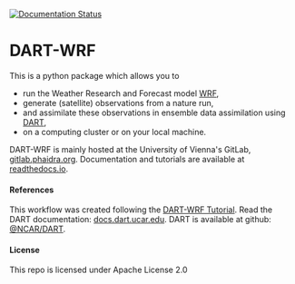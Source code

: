 [![Documentation Status](https://readthedocs.org/projects/dart-wrf/badge/?version=latest)](https://dart-wrf.readthedocs.io/en/latest/?badge=latest)
# DART-WRF

This is a python package which allows you to
- run the Weather Research and Forecast model [WRF](https://www2.mmm.ucar.edu/wrf/users/docs/docs_and_pubs.html),
- generate (satellite) observations from a nature run,
- and assimilate these observations in ensemble data assimilation using [DART](https://docs.dart.ucar.edu/en/latest/),
- on a computing cluster or on your local machine.

DART-WRF is mainly hosted at the University of Vienna's GitLab, [gitlab.phaidra.org](https://gitlab.phaidra.org/dataassimilation/DART-WRF/). 
Documentation and tutorials are available at [readthedocs.io](https://dart-wrf.readthedocs.io/en/latest/).

#### References
This workflow was created following the [DART-WRF Tutorial](https://docs.dart.ucar.edu/en/latest/models/wrf/tutorial/README.html).
Read the DART documentation: [docs.dart.ucar.edu](https://docs.dart.ucar.edu).
DART is available at github: [@NCAR/DART](https://github.com/NCAR/DART).

#### License
This repo is licensed under Apache License 2.0
